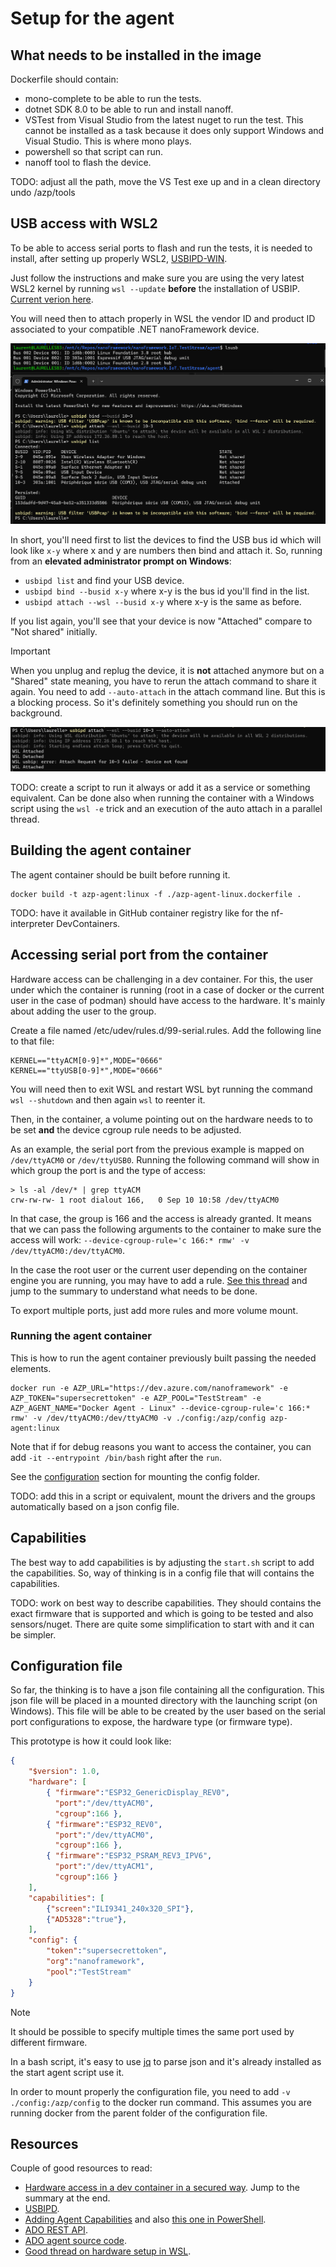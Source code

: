 # Setup for the agent

## What needs to be installed in the image

Dockerfile should contain:

* mono-complete to be able to run the tests.
* dotnet SDK 8.0 to be able to run and install nanoff.
* VSTest from Visual Studio from the latest nuget to run the test. This cannot be installed as a task because it does only support Windows and Visual Studio. This is where mono plays.
* powershell so that script can run.
* nanoff tool to flash the device.

TODO: adjust all the path, move the VS Test exe up and in a clean directory undo /azp/tools

## USB access with WSL2

To be able to access serial ports to flash and run the tests, it is needed to install, after setting up properly WSL2, [USBIPD-WIN](https://learn.microsoft.com/en-us/windows/wsl/connect-usb).

Just follow the instructions and make sure you are using the very latest WSL2 kernel by running `wsl --update` **before** the installation of USBIP. [Current verion here](https://github.com/dorssel/usbipd-win/releases/download/v4.3.0/usbipd-win_4.3.0.msi).

You will need then to attach properly in WSL the vendor ID and product ID associated to your compatible .NET nanoFramework device.

![usbipd list and attach](./usbipd.png)

In short, you'll need first to list the devices to find the USB bus id which will look like `x-y` where x and y are numbers then bind and attach it. So, running from an **elevated administrator prompt on Windows**:

* `usbipd list` and find your USB device.
* `usbipd bind --busid x-y` where x-y is the bus id you'll find in the list.
* `usbipd attach --wsl --busid x-y` where x-y is the same as before.

If you list again, you'll see that your device is now "Attached" compare to "Not shared" initially.

> [!Important]
> When you unplug and replug the device, it is **not** attached anymore but on a "Shared" state meaning, you have to rerun the attach command to share it again. You need to add `--auto-attach` in the attach command line. But this is a blocking process. So it's definitely something you should run on the background.

![usbipd auto attach](./usbipd_autoattach.png)

TODO: create a script to run it always or add it as a service or something equivalent. Can be done also when running the container with a Windows script using the `wsl -e` trick and an execution of the auto attach in a parallel thread.

## Building the agent container

The agent container should be built before running it.

```shell
docker build -t azp-agent:linux -f ./azp-agent-linux.dockerfile .
```

TODO: have it available in GitHub container registry like for the nf-interpreter DevContainers.

## Accessing serial port from the container

Hardware access can be challenging in a dev container. For this, the user under which the container is running (root in a case of docker or the current user in the case of podman) should have access to the hardware. It's mainly about adding the user to the group.

Create a file named /etc/udev/rules.d/99-serial.rules. Add the following line to that file:

```shell
KERNEL=="ttyACM[0-9]*",MODE="0666"
KERNEL=="ttyUSB[0-9]*",MODE="0666"
```

You will need then to exit WSL and restart WSL byt running the command `wsl --shutdown` and then again `wsl` to reenter it.

Then, in the container, a volume pointing out on the hardware needs to to be set **and** the device cgroup rule needs to be adjusted.

As an example, the serial port from the previous example is mapped on `/dev/ttyACM0` or `/dev/ttyUSB0`. Running the following command will show in which group the port is and the type of access:

```shell
> ls -al /dev/* | grep ttyACM
crw-rw-rw- 1 root dialout 166,   0 Sep 10 10:58 /dev/ttyACM0
```

In that case, the group is 166 and the access is already granted. It means that we can pass the following arguments to the container to make sure the access will work: `--device-cgroup-rule='c 166:* rmw' -v /dev/ttyACM0:/dev/ttyACM0`.

In the case the root user or the current user depending on the container engine you are running, you may have to add a rule. [See this thread](https://stackoverflow.com/questions/24225647/docker-a-way-to-give-access-to-a-host-usb-or-serial-device) and jump to the summary to understand what needs to be done.

To export multiple ports, just add more rules and more volume mount.

### Running the agent container

This is how to run the agent container previously built passing the needed elements.

```shell
docker run -e AZP_URL="https://dev.azure.com/nanoframework" -e AZP_TOKEN="supersecrettoken" -e AZP_POOL="TestStream" -e AZP_AGENT_NAME="Docker Agent - Linux" --device-cgroup-rule='c 166:* rmw' -v /dev/ttyACM0:/dev/ttyACM0 -v ./config:/azp/config azp-agent:linux
```

Note that if for debug reasons you want to access the container, you can add `-it --entrypoint /bin/bash` right after the `run`.

See the [configuration](#configuration-file) section for mounting the config folder.

TODO: add this in a script or equivalent, mount the drivers and the groups automatically based on a json config file.

## Capabilities

The best way to add capabilities is by adjusting the `start.sh` script to add the capabilities. So, way of thinking is in a config file that will contains the capabilities.

TODO: work on best way to describe capabilities. They should contains the exact firmware that is supported and which is going to be tested and also sensors/nuget. There are quite some simplification to start with and it can be simpler.

## Configuration file

So far, the thinking is to have a json file containing all the configuration. This json file will be placed in a mounted directory with the launching script (on Windows). This file will be able to be created by the user based on the serial port configurations to expose, the hardware type (or firmware type).

This prototype is how it could look like:

```json
{
    "$version": 1.0,
    "hardware": [
        { "firmware":"ESP32_GenericDisplay_REV0",
          "port":"/dev/ttyACM0",
          "cgroup":166 },
        { "firmware":"ESP32_REV0",
          "port":"/dev/ttyACM0",
          "cgroup":166 },
        { "firmware":"ESP32_PSRAM_REV3_IPV6",
          "port":"/dev/ttyACM1",
          "cgroup":166 }
    ],
    "capabilities": [
        {"screen":"ILI9341_240x320_SPI"},
        {"AD5328":"true"},
    ],
    "config": {
        "token":"supersecrettoken",
        "org":"nanoframework",
        "pool":"TestStream"
    }
}
```

> [!Note]
> It should be possible to specify multiple times the same port used by different firmware.

In a bash script, it's easy to use [jq](https://jqlang.github.io/jq/) to parse json and it's already installed as the start agent script use it.

In order to mount properly the configuration file, you need to add `-v ./config:/azp/config` to the docker run command. This assumes you are running docker from the parent folder of the configuration file.

## Resources

Couple of good resources to read:

* [Hardware access in a dev container in a secured way](https://stackoverflow.com/questions/24225647/docker-a-way-to-give-access-to-a-host-usb-or-serial-device). Jump to the summary at the end.
* [USBIPD](https://github.com/dorssel/usbipd-win/tree/v4.3.0).
* [Adding Agent Capabilities](https://stackoverflow.com/questions/54700536/automate-adding-capabilities-to-azure-devops-self-hosted-agents) and also [this one in PowerShell](https://blogs.blackmarble.co.uk/rfennell/programmatically-adding-user-capabilities-to-azure-devops-agents/).
* [ADO REST API](https://learn.microsoft.com/en-us/rest/api/azure/devops/?view=azure-devops-rest-7.2).
* [ADO agent source code](https://github.com/microsoft/azure-pipelines-agent).
* [Good thread on hardware setup in WSL](https://github.com/microsoft/WSL/issues/7686).
